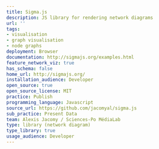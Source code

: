 ```yaml
---
title: Sigma.js
description: JS library for rendering network diagrams
url: ''
tags:
- visualisation
- graph visualisation
- node graphs
deployment: Browser
documentation: http://sigmajs.org/examples.html
feature_network_viz: true
has_schema: false
home_url: http://sigmajs.org/
installation_audience: Developer
open_source: true
open_source_license: MIT
practice: Publish
programming_language: Javascript
source_url: https://github.com/jacomyal/sigma.js
sub_practice: Present Data
team: Alexis Jacomy / Sciences-Po MédiaLab
type: library (network diagram)
type_library: true
usage_audience: Developer
---
```

